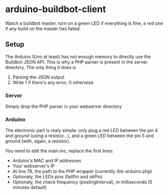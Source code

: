 arduino-buildbot-client
=======================

Watch a buildbot master, turn on a green LED if everything is fine, a red one if any build on the master has failed.

Setup
-----

The Arduino (Uno at least) has not enough memory to directly use the Buildbot JSON API.
This is why a PHP parser is present in the server directory. The only thing it does is
1. Parsing the JSON output
2. Write 1 if there's any error, 0 otherwise

### Server

Simply drop the PHP parser in your webserver directory

### Arduino

The electronic part is realy simple: only plug a red LED between the pin 4 and ground (using a resistor…),
and a green LED between the pin 5 and ground (with, again, a resistor).

You need to edit the main.ino, replace the first lines:
 * Arduino's MAC and IP addresses
 * Your webserver's IP
 * At line 78, the path to the PHP wrapper (currently /bb-arduino.php)
 * Optionaly, the LEDs pins (failPin and okPin)
 * Optionaly, the check frequency (postingInterval), in milliseconds (5 minutes default)
